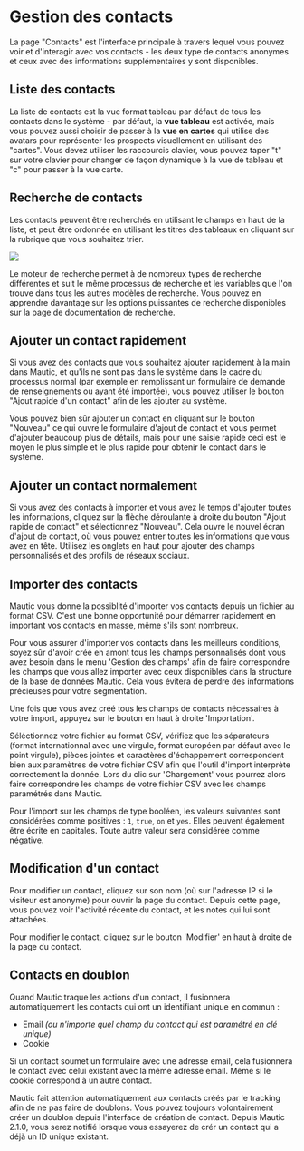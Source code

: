 # Gestion des contacts

La page "Contacts" est l'interface principale à travers lequel vous pouvez voir et d'interagir avec vos contacts - les deux type de contacts anonymes et ceux avec des informations supplémentaires y sont disponibles.

## Liste des contacts

La liste de contacts est la vue format tableau par défaut de tous les contacts dans le système - par défaut, la **vue tableau** est activée, mais vous pouvez aussi choisir de passer à la **vue en cartes** qui utilise des avatars pour représenter les prospects visuellement en utilisant des "cartes". Vous devez utiliser les raccourcis clavier, vous pouvez taper "t" sur votre clavier pour changer de façon dynamique à la vue de tableau et "c" pour passer à la vue carte.

## Recherche de contacts

Les contacts peuvent être recherchés en utilisant le champs en haut de la liste, et peut être ordonnée en utilisant les titres des tableaux en cliquant sur la rubrique que vous souhaitez trier.

![](/contacts/media/contacts-search.jpg)

Le moteur de recherche permet à de nombreux types de recherche différentes et suit le même processus de recherche et les variables que l'on trouve dans tous les autres modèles de recherche. Vous pouvez en apprendre davantage sur les options puissantes de recherche disponibles sur la page de documentation de recherche.

## Ajouter un contact rapidement

Si vous avez des contacts que vous souhaitez ajouter rapidement à la main dans Mautic, et qu'ils ne sont pas dans le système dans le cadre du processus normal (par exemple en remplissant un formulaire de demande de renseignements ou ayant été importée), vous pouvez utiliser le bouton "Ajout rapide d'un contact" afin de les ajouter au système.

Vous pouvez bien sûr ajouter un contact en cliquant sur le bouton "Nouveau" ce qui ouvre le formulaire d'ajout de contact et vous permet d'ajouter beaucoup plus de détails, mais pour une saisie rapide ceci est le moyen le plus simple et le plus rapide pour obtenir le contact dans le système.

## Ajouter un contact normalement

Si vous avez des contacts à importer et vous avez le temps d'ajouter toutes les informations, cliquez sur la flèche déroulante à droite du bouton "Ajout rapide de contact" et sélectionnez "Nouveau". Cela ouvre le nouvel écran d'ajout de contact, où vous pouvez entrer toutes les informations que vous avez en tête. Utilisez les onglets en haut pour ajouter des champs personnalisés et des profils de réseaux sociaux.

## Importer des contacts

Mautic vous donne la possiblité d'importer vos contacts depuis un fichier au format CSV. C'est une bonne opportunité pour démarrer rapidement en important vos contacts en masse, même s'ils sont nombreux.

Pour vous assurer d'importer vos contacts dans les meilleurs conditions, soyez sûr d'avoir créé en amont tous les champs personnalisés dont vous avez besoin dans le menu 'Gestion des champs' afin de faire correspondre les champs que vous allez importer avec ceux disponibles dans la structure de la base de données Mautic. Cela vous évitera de perdre des informations précieuses pour votre segmentation.

Une fois que vous avez créé tous les champs de contacts nécessaires à votre import, appuyez sur le bouton en haut à droite 'Importation'.

Séléctionnez votre fichier au format CSV, vérifiez que les séparateurs (format internationnal avec une virgule, format européen par défaut avec le point virgule), pièces jointes et caractères d'échappement correspondent bien aux paramètres de votre fichier CSV afin que l'outil d'import interprète correctement la donnée.
Lors du clic sur 'Chargement' vous pourrez alors faire correspondre les champs de votre fichier CSV avec les champs paramétrés dans Mautic.

Pour l'import sur les champs de type booléen, les valeurs suivantes sont considérées comme positives : `1`, `true`, `on` et `yes`. Elles peuvent également être écrite en capitales. Toute autre valeur sera considérée comme négative.

## Modification d'un contact

Pour modifier un contact, cliquez sur son nom (où sur l'adresse IP si le visiteur est anonyme) pour ouvrir la page du contact.
Depuis cette page, vous pouvez voir l'activité récente du contact, et les notes qui lui sont attachées.

Pour modifier le contact, cliquez sur le bouton 'Modifier' en haut à droite de la page du contact.

## Contacts en doublon

Quand Mautic traque les actions d'un contact, il fusionnera automatiquement les contacts qui ont un identifiant unique en commun :
- Email _(ou n'importe quel champ du contact qui est paramétré en clé unique)_
- Cookie

Si un contact soumet un formulaire avec une adresse email, cela fusionnera le contact avec celui existant avec la même adresse email. Même si le cookie correspond à un autre contact.

Mautic fait attention automatiquement aux contacts créés par le tracking afin de ne pas faire de doublons. Vous pouvez toujours volontairement créer un doublon depuis l'interface de création de contact. Depuis Mautic 2.1.0, vous serez notifié lorsque vous essayerez de crér un contact qui a déjà un ID unique existant.
